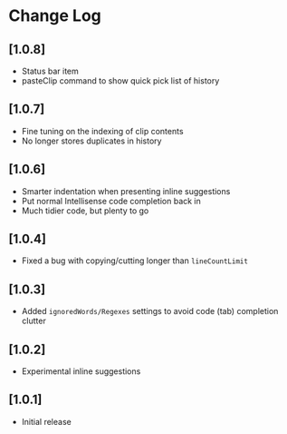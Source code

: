 # Change Log

## [1.0.8]

- Status bar item
- pasteClip command to show quick pick list of history

## [1.0.7]

- Fine tuning on the indexing of clip contents
- No longer stores duplicates in history

## [1.0.6]

- Smarter indentation when presenting inline suggestions
- Put normal Intellisense code completion back in
- Much tidier code, but plenty to go

## [1.0.4]

- Fixed a bug with copying/cutting longer than `lineCountLimit`

## [1.0.3]

- Added `ignoredWords/Regexes` settings to avoid code (tab) completion clutter

## [1.0.2]

- Experimental inline suggestions

## [1.0.1]

- Initial release

